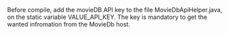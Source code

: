 Before compile, add the movieDB API key to the file MovieDbApiHelper.java, on the static variable VALUE_API_KEY.
The key is mandatory to get the wanted infromation from the MovieDb host.
